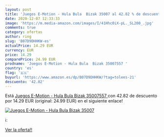 ```yaml
---
layout: post
title: 'Juegos E-Motion - Hula Bula  Bizak 35007 al 42.82 % de descuento'
date: 2020-12-07 12:33:33
image: 'https://m.media-amazon.com/images/I/41Hhc0iX-pL._SL200_.jpg'
comments: true
category: ofertas
author: ring
slug: 'B07D9DHHKW-es'
actualPrice: 14.29 EUR
currency: EUR
price: 14.29
comparePrice: 24.99 EUR
prodname: 'Juegos E-Motion - Hula Bula  Bizak 35007557 '
country: 'es'
flag: '🇪🇸'
buyurl: 'https://www.amazon.es/dp/B07D9DHHKW/?tag=tolees-21'
descuento: '42.82'
---
```


Está [Juegos E-Motion - Hula Bula  Bizak 35007557 ](https://www.amazon.es/dp/B07D9DHHKW/?tag=tolees-21) con 42.82 de descuento por 14.29 EUR (original: 24.99 EUR) en el siguiente enlace!

[![Juegos E-Motion - Hula Bula  Bizak 35007](https://m.media-amazon.com/images/I/41Hhc0iX-pL._SL200_.jpg)](https://www.amazon.es/dp/B07D9DHHKW/?tag=tolees-21)

ℹ️:


[Ver la oferta!!](https://www.amazon.es/dp/B07D9DHHKW/?tag=tolees-21)
